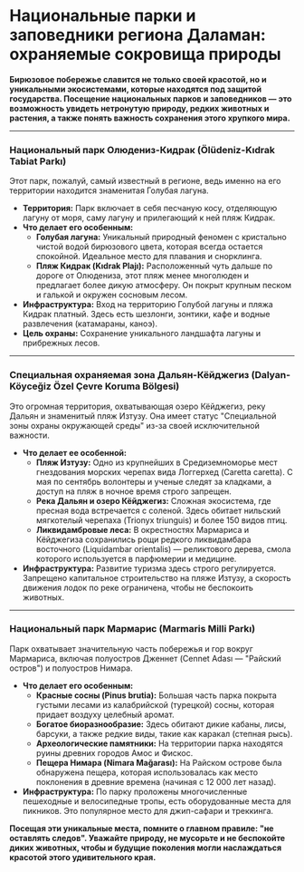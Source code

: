# Национальные парки и заповедники региона Даламан: охраняемые сокровища природы

**Бирюзовое побережье славится не только своей красотой, но и уникальными экосистемами, которые находятся под защитой государства. Посещение национальных парков и заповедников — это возможность увидеть нетронутую природу, редких животных и растения, а также понять важность сохранения этого хрупкого мира.**

---

### Национальный парк Олюдениз-Кидрак (Ölüdeniz-Kıdrak Tabiat Parkı)

Этот парк, пожалуй, самый известный в регионе, ведь именно на его территории находится знаменитая Голубая лагуна.

-   **Территория:** Парк включает в себя песчаную косу, отделяющую лагуну от моря, саму лагуну и прилегающий к ней пляж Кидрак.
-   **Что делает его особенным:**
    -   **Голубая лагуна:** Уникальный природный феномен с кристально чистой водой бирюзового цвета, которая всегда остается спокойной. Идеальное место для плавания и снорклинга.
    -   **Пляж Кидрак (Kıdrak Plajı):** Расположенный чуть дальше по дороге от Олюдениза, этот пляж менее многолюден и предлагает более дикую атмосферу. Он покрыт крупным песком и галькой и окружен сосновым лесом.
-   **Инфраструктура:** Вход на территорию Голубой лагуны и пляжа Кидрак платный. Здесь есть шезлонги, зонтики, кафе и водные развлечения (катамараны, каноэ).
-   **Цель охраны:** Сохранение уникального ландшафта лагуны и прибрежных лесов.

---

### Специальная охраняемая зона Дальян-Кёйджегиз (Dalyan-Köyceğiz Özel Çevre Koruma Bölgesi)

Это огромная территория, охватывающая озеро Кёйджегиз, реку Дальян и знаменитый пляж Изтузу. Она имеет статус "Специальной зоны охраны окружающей среды" из-за своей исключительной важности.

-   **Что делает ее особенной:**
    -   **Пляж Изтузу:** Одно из крупнейших в Средиземноморье мест гнездования морских черепах вида Логгерхед (Caretta caretta). С мая по сентябрь волонтеры и ученые следят за кладками, а доступ на пляж в ночное время строго запрещен.
    -   **Река Дальян и озеро Кёйджегиз:** Сложная экосистема, где пресная вода встречается с соленой. Здесь обитает нильский мягкотелый черепаха (Trionyx triunguis) и более 150 видов птиц.
    -   **Ликвидамбровые леса:** В окрестностях Мармариса и Кёйджегиза сохранились рощи редкого ликвидамбара восточного (Liquidambar orientalis) — реликтового дерева, смола которого используется в парфюмерии и медицине.
-   **Инфраструктура:** Развитие туризма здесь строго регулируется. Запрещено капитальное строительство на пляже Изтузу, а скорость движения лодок по реке ограничена, чтобы не беспокоить животных.

---

### Национальный парк Мармарис (Marmaris Milli Parkı)

Парк охватывает значительную часть побережья и гор вокруг Мармариса, включая полуостров Дженнет (Cennet Adası — "Райский остров") и полуостров Нимара.

-   **Что делает его особенным:**
    -   **Красные сосны (Pinus brutia):** Большая часть парка покрыта густыми лесами из калабрийской (турецкой) сосны, которая придает воздуху целебный аромат.
    -   **Богатое биоразнообразие:** Здесь обитают дикие кабаны, лисы, барсуки, а также редкие виды, такие как каракал (степная рысь).
    -   **Археологические памятники:** На территории парка находятся руины древних городов Амос и Фискос.
    -   **Пещера Нимара (Nimara Mağarası):** На Райском острове была обнаружена пещера, которая использовалась как место поклонения в древние времена (начиная с 12 000 лет назад).
-   **Инфраструктура:** По парку проложены многочисленные пешеходные и велосипедные тропы, есть оборудованные места для пикников. Это популярное место для джип-сафари и треккинга.

**Посещая эти уникальные места, помните о главном правиле: "не оставлять следов". Уважайте природу, не мусорьте и не беспокойте диких животных, чтобы и будущие поколения могли наслаждаться красотой этого удивительного края.** 